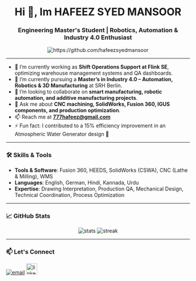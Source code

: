 <h1 align="center">Hi 👋, Im HAFEEZ SYED MANSOOR</h1>
<h3 align="center">Engineering Master's Student | Robotics, Automation & Industry 4.0 Enthusiast</h3>

<p align="center">
  <img src="https://komarev.com/ghpvc/?username=https://github.com/hafeezsyedmansoor&label=Profile%20views&color=0e75b6&style=flat" alt="https://github.com/hafeezsyedmansoor" />
</p>

---

- 🔭 I’m currently working as **Shift Operations Support at Flink SE**, optimizing warehouse management systems and QA dashboards.
- 🌱 I’m currently pursuing a **Master’s in Industry 4.0 – Automation, Robotics & 3D Manufacturing** at SRH Berlin.
- 👯 I’m looking to collaborate on **smart manufacturing, robotic automation, and additive manufacturing projects**.
- 💬 Ask me about **CNC machining, SolidWorks, Fusion 360, IGUS components, and production optimization**.
- 📫 Reach me at **777hafeez@gmail.com**
- ⚡ Fun fact: I contributed to a 15% efficiency improvement in an Atmospheric Water Generator design 🌊

---

### 🛠️ Skills & Tools

- **Tools & Software**: Fusion 360, HEEDS, SolidWorks (CSWA), CNC (Lathe & Milling), WMS
- **Languages**: English, German, Hindi, Kannada, Urdu
- **Expertise**: Drawing Interpretation, Production QA, Mechanical Design, Technical Coordination, Process Optimization

---

### 📈 GitHub Stats

<p align="center">
  <img src="https://github-readme-stats.vercel.app/api?username=YOUR_GITHUB_USERNAME&show_icons=true&theme=radical" alt="stats" />
  <img src="https://github-readme-streak-stats.herokuapp.com/?user=YOUR_GITHUB_USERNAME&theme=radical" alt="streak" />
</p>

---

### 📫 Let's Connect

<p align="left">
  <a href="mailto:777hafeez@gmail.com"><img src="https://img.icons8.com/material-outlined/30/000000/mail.png" alt="email" /></a>
  <a href="https://www.linkedin.com/in/YOUR-LINKEDIN-USERNAME"><img src="https://cdn.jsdelivr.net/gh/devicons/devicon/icons/linkedin/linkedin-original.svg" alt="linkedin" height="30" width="30" /></a>
</p>
